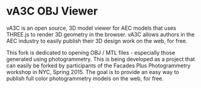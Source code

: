 vA3C OBJ Viewer
===
vA3C is an open source, 3D model viewer for AEC models that uses THREE.js to render 3D geometry in the browser. vA3C allows authors in the AEC industry to easily publish their 3D design work on the web, for free.


This fork is dedicated to opening OBJ / MTL files - especially those generated using photogrammetry.  This is being developed as a project that can easily be forked by participants of the Facades Plus Photogrammetry workshop in NYC, Spring 2015.  The goal is to provide an easy way to publish full color photogrammetry models on the web, for free.



